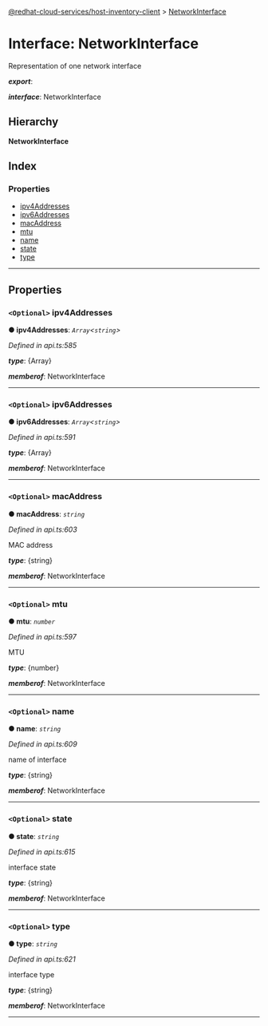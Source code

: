 [@redhat-cloud-services/host-inventory-client](../README.md) > [NetworkInterface](../interfaces/networkinterface.md)

# Interface: NetworkInterface

Representation of one network interface

*__export__*: 

*__interface__*: NetworkInterface

## Hierarchy

**NetworkInterface**

## Index

### Properties

* [ipv4Addresses](networkinterface.md#ipv4addresses)
* [ipv6Addresses](networkinterface.md#ipv6addresses)
* [macAddress](networkinterface.md#macaddress)
* [mtu](networkinterface.md#mtu)
* [name](networkinterface.md#name)
* [state](networkinterface.md#state)
* [type](networkinterface.md#type)

---

## Properties

<a id="ipv4addresses"></a>

### `<Optional>` ipv4Addresses

**● ipv4Addresses**: *`Array`<`string`>*

*Defined in api.ts:585*

*__type__*: {Array}

*__memberof__*: NetworkInterface

___
<a id="ipv6addresses"></a>

### `<Optional>` ipv6Addresses

**● ipv6Addresses**: *`Array`<`string`>*

*Defined in api.ts:591*

*__type__*: {Array}

*__memberof__*: NetworkInterface

___
<a id="macaddress"></a>

### `<Optional>` macAddress

**● macAddress**: *`string`*

*Defined in api.ts:603*

MAC address

*__type__*: {string}

*__memberof__*: NetworkInterface

___
<a id="mtu"></a>

### `<Optional>` mtu

**● mtu**: *`number`*

*Defined in api.ts:597*

MTU

*__type__*: {number}

*__memberof__*: NetworkInterface

___
<a id="name"></a>

### `<Optional>` name

**● name**: *`string`*

*Defined in api.ts:609*

name of interface

*__type__*: {string}

*__memberof__*: NetworkInterface

___
<a id="state"></a>

### `<Optional>` state

**● state**: *`string`*

*Defined in api.ts:615*

interface state

*__type__*: {string}

*__memberof__*: NetworkInterface

___
<a id="type"></a>

### `<Optional>` type

**● type**: *`string`*

*Defined in api.ts:621*

interface type

*__type__*: {string}

*__memberof__*: NetworkInterface

___

